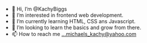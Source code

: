 - 👋 Hi, I’m @KachyBiggs
- 👀 I’m interested in frontend web development.
- 🌱 I’m currently learning HTML, CSS ans Javascript.
- 💞️ I’m looking to learn the basics and grow from there.
- 📫 How to reach me ...michaels_kachy@yahoo.com

<!---
KachyBiggs/KachyBiggs is a ✨ special ✨ repository because its `README.md` (this file) appears on your GitHub profile.
You can click the Preview link to take a look at your changes.
--->

